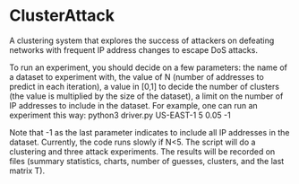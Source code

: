 # ClusterAttack
A clustering system that explores the success of attackers on defeating networks with frequent IP address changes to escape DoS attacks.

To run an experiment, you should decide on a few parameters: the name of a dataset to experiment with, the value of N (number of addresses to predict in each iteration), a value in [0,1] to decide the number of clusters (the value is multiplied by the size of the dataset), a limit on the number of IP addresses to include in the dataset.
For example, one can run an experiment this way: python3 driver.py US-EAST-1 5 0.05 -1 

Note that -1 as the last parameter indicates to include all IP addresses in the dataset. Currently, the code runs slowly if N<5. 
The script will do a clustering and three attack experiments. 
The results will be recorded on files (summary statistics, charts, number of guesses, clusters, and the last matrix T). 
